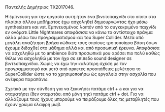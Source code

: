 Παντελής Δημήτριος ΤΧ2017046. 

Η έμπνευση για την εργασία αυτή ήταν ένα βινετοπαιχνίδι στο οποίο στα πλαίσια άλλου μαθήματος έχω ασχοληθεί δημιουργώντας ήχο μέσω synthesizers και vst. Εμπνευσμένος λοιπόν από το συγκεκριμένο παιχνίδι εν ονόματι Little Nightmares αποφάσισα να κάνω το αντίστοιχο πράγμα αλλά μέσω του προγραμματισμού και του Super Collider. Μετά από μεγάλη αναζήτηση βρήκα κώδικες τους οποίους τροποποίησα βάση όσων έχουμε διδαχθεί στο μάθημα αλλά και από προσωπική έρευνα. Αποφάσισα να ασχοληθώ με το ambience διότι προσωπικά μου αρέσει πιο πολύ καθώς θέλω να ασχοληθώ με τον ήχο σε επίπεδο sound designer σε βιντεοπαιχνίδια. Χωρίς να έχω την καλύτερη σχέση με τον προγραμματισμό και μετά από αρκετές προσπάθειες μελέτησα το SuperCollider ώστε να το χρησιμοποιήσω ώς εργαλείο στην ασχολία που ανέφερα παραπάνω.

Σχετικά με την σύνθεση για να ξεκινήσει πατάμε ctrl + a και για να σταματήσει (δεν σταματάει από μόνη της) πατάμε ctrl + dot. Για να αλλάξουμε τους ήχους μπορούμε να πειράξουμε όλες τις μεταβλητές που έχουν χρώμα ελαφρή μωβ.
